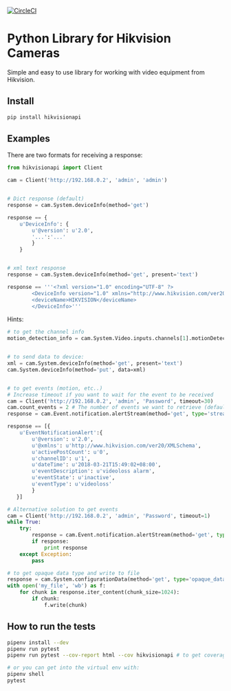 
[![CircleCI](https://circleci.com/gh/MissiaL/hikvision-client.svg?style=svg)](https://circleci.com/gh/MissiaL/hikvision-client)


# Python Library for Hikvision Cameras


Simple and easy to use library for working with video equipment from Hikvision.

## Install

```bash
pip install hikvisionapi
```

## Examples

There are two formats for receiving a response:


```python
from hikvisionapi import Client

cam = Client('http://192.168.0.2', 'admin', 'admin')


# Dict response (default)
response = cam.System.deviceInfo(method='get')

response == {
    u'DeviceInfo': {
        u'@version': u'2.0',
        '...':'...'
        }
    }


# xml text response
response = cam.System.deviceInfo(method='get', present='text')

response == '''<?xml version="1.0" encoding="UTF-8" ?>
        <DeviceInfo version="1.0" xmlns="http://www.hikvision.com/ver20/XMLSchema">
        <deviceName>HIKVISION</deviceName>
        </DeviceInfo>'''
```

Hints:

```python
# to get the channel info
motion_detection_info = cam.System.Video.inputs.channels[1].motionDetection(method='get')


# to send data to device:
xml = cam.System.deviceInfo(method='get', present='text')
cam.System.deviceInfo(method='put', data=xml)


# to get events (motion, etc..)
# Increase timeout if you want to wait for the event to be received
cam = Client('http://192.168.0.2', 'admin', 'Password', timeout=30)
cam.count_events = 2 # The number of events we want to retrieve (default = 1)
response = cam.Event.notification.alertStream(method='get', type='stream')

response == [{
    u'EventNotificationAlert':{
        u'@version': u'2.0',
        u'@xmlns': u'http://www.hikvision.com/ver20/XMLSchema',
        u'activePostCount': u'0',
        u'channelID': u'1',
        u'dateTime': u'2018-03-21T15:49:02+08:00',
        u'eventDescription': u'videoloss alarm',
        u'eventState': u'inactive',
        u'eventType': u'videoloss'
        }
   }]

# Alternative solution to get events
cam = Client('http://192.168.0.2', 'admin', 'Password', timeout=1)
while True:
    try:
        response = cam.Event.notification.alertStream(method='get', type='stream')
        if response:
            print response
    except Exception:
        pass

# to get opaque data type and write to file
response = cam.System.configurationData(method='get', type='opaque_data')
with open('my_file', 'wb') as f:
    for chunk in response.iter_content(chunk_size=1024): 
        if chunk:
            f.write(chunk)  
```

## How to run the tests


```bash
pipenv install --dev
pipenv run pytest
pipenv run pytest --cov-report html --cov hikvisionapi # to get coverage report in ./htmlcov/

# or you can get into the virtual env with:
pipenv shell
pytest
```

